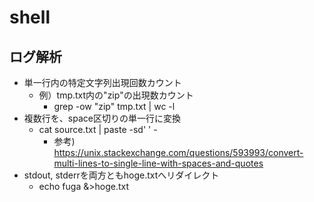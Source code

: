 # shell

## ログ解析

* 単一行内の特定文字列出現回数カウント
  * 例）tmp.txt内の"zip"の出現数カウント
    * grep -ow "zip" tmp.txt | wc -l
* 複数行を、space区切りの単一行に変換
  * cat source.txt | paste -sd' ' -
    * 参考) https://unix.stackexchange.com/questions/593993/convert-multi-lines-to-single-line-with-spaces-and-quotes
* stdout, stderrを両方ともhoge.txtへリダイレクト
  * echo fuga &>hoge.txt